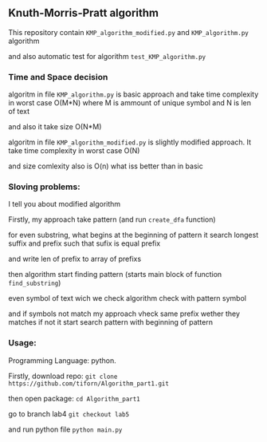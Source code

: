 ## Knuth-Morris-Pratt algorithm

This repository contain ```KMP_algorithm_modified.py``` and ```KMP_algorithm.py``` algorithm 

and also automatic test for algorithm ```test_KMP_algorithm.py```

### Time and Space decision

algoritm in file ```KMP_algorithm.py``` is basic approach and take time complexity in worst case O(M*N) where M is ammount of unique symbol and N is len of text 

and also it take size O(N*M)

algoritm in file ```KMP_algorithm_modified.py``` is slightly modified approach. It take time complexity in worst case O(N)

and size comlexity also is O(n) what iss better than in basic

### Sloving problems:

I tell you about modified algorithm

Firstly, my approach take pattern (and run ```create_dfa``` function) 

for even substring, what begins at the beginning of pattern it search longest suffix and prefix such that sufix is equal prefix

and write len of prefix to array of prefixs 

then algorithm start finding pattern (starts main block of function ```find_substring```)

even symbol of text wich we check algorithm check with pattern symbol 

and if symbols not match my approach vheck same prefix wether they matches if not it start search pattern with beginning of pattern  

### Usage:

Programming Language: python.

Firstly, download repo:     ```git clone https://github.com/tiforn/Algorithm_part1.git```

then open package:   ```cd Algorithm_part1```

go to branch lab4   ```git checkout lab5```

and run python file  ```python main.py```

